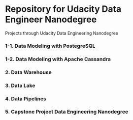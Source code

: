 # Repository for Udacity Data Engineer Nanodegree

Projects through Udacity Data Engineering Nanodegree

### 1-1. Data Modeling with PostegreSQL
### 1-2. Data Modeling with Apache Cassandra
### 2. Data Warehouse
### 3. Data Lake
### 4. Data Pipelines
### 5. Capstone Project Data Engineering Nanodegree
